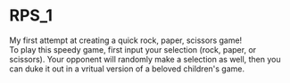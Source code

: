 # RPS_1
<p>My first attempt at creating a quick rock, paper, scissors game!<br>
  To play this speedy game, first input your selection (rock, paper, or scissors). Your opponent will randomly make a selection as well, then you can duke it out in a vritual version of a beloved children's game.
